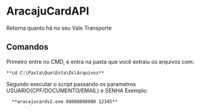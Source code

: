 # AracajuCardAPI
Retorna quanto há no seu Vale Transporte

## Comandos
  Primeiro entre no CMD, e entra na pasta que você extraiu os arquivos com:
  
    **cd C:\Pasta\Que\Esta\Os\Arquivos**
    
  Segundo executar o script passando os parametros USUARIO(CPF/DOCUMENTO/EMAIL) e SENHA
    Exemplo:
    
      **aracajucardv2.exe 08008008080 12345**
